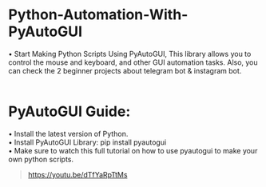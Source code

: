 # Python-Automation-With-PyAutoGUI
• Start Making Python Scripts Using PyAutoGUI, This library allows you to  control the mouse and keyboard, and other GUI automation tasks. Also, you can check the 2 beginner projects about telegram bot & instagram bot.<br><br>
# PyAutoGUI Guide:
• Install the latest version of Python.<br>
• Install PyAutoGUI Library: pip install pyautogui<br>
• Make sure to watch this full tutorial on how to use pyautogui to make your own python scripts.<br>
  > https://youtu.be/dTfYaRpTtMs
